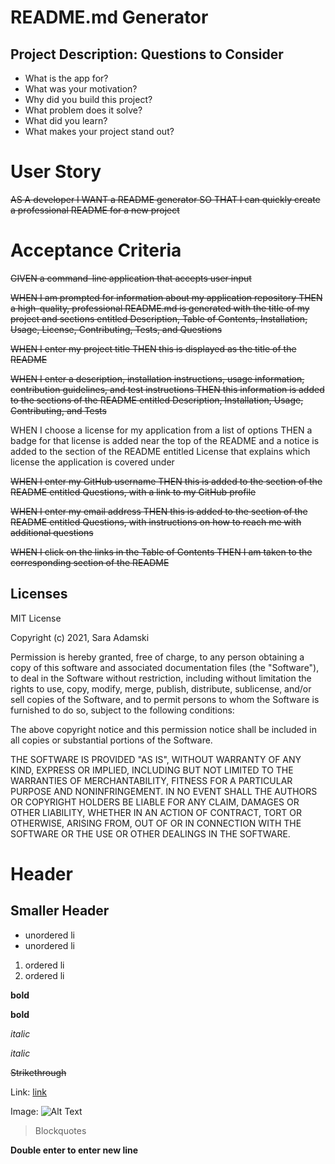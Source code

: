 # README.md Generator

## Project Description: Questions to Consider
* What is the app for?
* What was your motivation?
* Why did you build this project?
* What problem does it solve?
* What did you learn?
* What makes your project stand out?

# User Story
~~AS A developer
I WANT a README generator
SO THAT I can quickly create a professional README for a new project~~

# Acceptance Criteria
~~GIVEN a command-line application that accepts user input~~

~~WHEN I am prompted for information about my application repository
THEN a high-quality, professional README.md is generated with the title of my project and sections entitled Description, Table of Contents, Installation, Usage, License, Contributing, Tests, and Questions~~

~~WHEN I enter my project title
THEN this is displayed as the title of the README~~

~~WHEN I enter a description, installation instructions, usage information, contribution guidelines, and test instructions
THEN this information is added to the sections of the README entitled Description, Installation, Usage, Contributing, and Tests~~

WHEN I choose a license for my application from a list of options
THEN a badge for that license is added near the top of the README and a notice is added to the section of the README entitled License that explains which license the application is covered under

~~WHEN I enter my GitHub username
THEN this is added to the section of the README entitled Questions, with a link to my GitHub profile~~

~~WHEN I enter my email address
THEN this is added to the section of the README entitled Questions, with instructions on how to reach me with additional questions~~

~~WHEN I click on the links in the Table of Contents
THEN I am taken to the corresponding section of the README~~

## Licenses
MIT License

Copyright (c) 2021, Sara Adamski

Permission is hereby granted, free of charge, to any person obtaining a copy
of this software and associated documentation files (the "Software"), to deal
in the Software without restriction, including without limitation the rights
to use, copy, modify, merge, publish, distribute, sublicense, and/or sell
copies of the Software, and to permit persons to whom the Software is
furnished to do so, subject to the following conditions:

The above copyright notice and this permission notice shall be included in all
copies or substantial portions of the Software.

THE SOFTWARE IS PROVIDED "AS IS", WITHOUT WARRANTY OF ANY KIND, EXPRESS OR
IMPLIED, INCLUDING BUT NOT LIMITED TO THE WARRANTIES OF MERCHANTABILITY,
FITNESS FOR A PARTICULAR PURPOSE AND NONINFRINGEMENT. IN NO EVENT SHALL THE
AUTHORS OR COPYRIGHT HOLDERS BE LIABLE FOR ANY CLAIM, DAMAGES OR OTHER
LIABILITY, WHETHER IN AN ACTION OF CONTRACT, TORT OR OTHERWISE, ARISING FROM,
OUT OF OR IN CONNECTION WITH THE SOFTWARE OR THE USE OR OTHER DEALINGS IN THE
SOFTWARE.

# Header
## Smaller Header
* unordered li
* unordered li
1. ordered li
1. ordered li

**bold**

__bold__

*italic*

_italic_

~~Strikethrough~~

Link: [link](link.com)

Image: ![Alt Text](url)

> Blockquotes

**Double enter to enter new line**